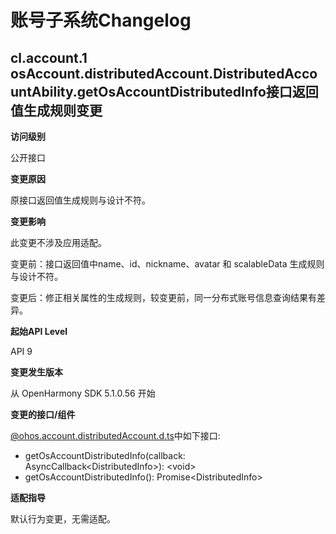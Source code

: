 # 账号子系统Changelog

## cl.account.1 osAccount.distributedAccount.DistributedAccountAbility.getOsAccountDistributedInfo接口返回值生成规则变更

**访问级别**

公开接口

**变更原因**

原接口返回值生成规则与设计不符。

**变更影响**

此变更不涉及应用适配。

变更前：接口返回值中name、id、nickname、avatar 和 scalableData 生成规则与设计不符。

变更后：修正相关属性的生成规则，较变更前，同一分布式账号信息查询结果有差异。

**起始API Level**

API 9

**变更发生版本**

从 OpenHarmony SDK 5.1.0.56 开始

**变更的接口/组件**

[@ohos.account.distributedAccount.d.ts](https://gitee.com/openharmony/docs/blob/master/zh-cn/application-dev/reference/apis-basic-services-kit/js-apis-distributed-account.md)中如下接口:

- getOsAccountDistributedInfo(callback: AsyncCallback&lt;DistributedInfo&gt;): &lt;void&gt;
- getOsAccountDistributedInfo(): Promise&lt;DistributedInfo&gt;

**适配指导**

默认行为变更，无需适配。
